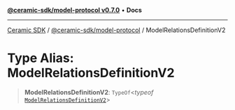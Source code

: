 [**@ceramic-sdk/model-protocol v0.7.0**](../README.md) • **Docs**

***

[Ceramic SDK](../../../README.md) / [@ceramic-sdk/model-protocol](../README.md) / ModelRelationsDefinitionV2

# Type Alias: ModelRelationsDefinitionV2

> **ModelRelationsDefinitionV2**: `TypeOf`\<*typeof* [`ModelRelationsDefinitionV2`](../variables/ModelRelationsDefinitionV2.md)\>
